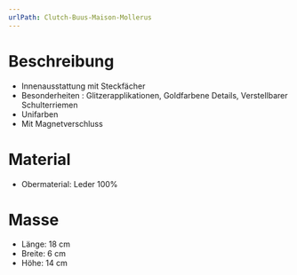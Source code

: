```yaml
---
urlPath: Clutch-Buus-Maison-Mollerus
---
```

# Beschreibung
- Innenausstattung mit Steckfächer
- Besonderheiten : Glitzerapplikationen, Goldfarbene Details, Verstellbarer Schulterriemen
- Unifarben
- Mit Magnetverschluss

# Material
- Obermaterial: Leder 100%

# Masse
- Länge: 18 cm
- Breite: 6 cm
- Höhe: 14 cm
